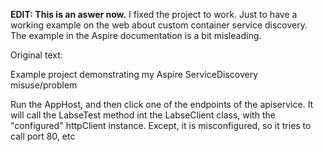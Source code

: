 **EDIT: This is an aswer now.** I fixed the project to work. Just to have a working example on the web about custom container service discovery. The example in the Aspire documentation is a bit misleading.

Original text:

Example project demonstrating my Aspire ServiceDiscovery misuse/problem

Run the AppHost, and then click one of the endpoints of the apiservice. It will call the LabseTest method int the LabseClient class, with the "configured" httpClient instance. Except, it is misconfigured, so it tries to call port 80, etc
